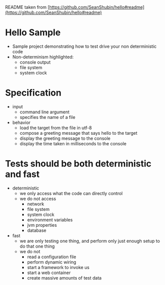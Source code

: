 README taken from [https://github.com/SeanShubin/hello#readme](https://github.com/SeanShubin/hello#readme)

# Hello Sample
- Sample project demonstrating how to test drive your non deterministic code
- Non-determinism highlighted:
    - console output
    - file system
    - system clock

# Specification
- input
    - command line argument
    - specifies the name of a file
- behavior
    - load the target from the file in utf-8
    - compose a greeting message that says hello to the target
    - display the greeting message to the console
    - display the time taken in milliseconds to the console

# Tests should be both deterministic and fast
- deterministic
    - we only access what the code can directly control
    - we do not access
        - network
        - file system
        - system clock
        - environment variables
        - jvm properties
        - database
- fast
    - we are only testing one thing, and perform only just enough setup to do that one thing
    - we do not
        - read a configuration file
        - perform dynamic wiring
        - start a framework to invoke us
        - start a web container
        - create massive amounts of test data
